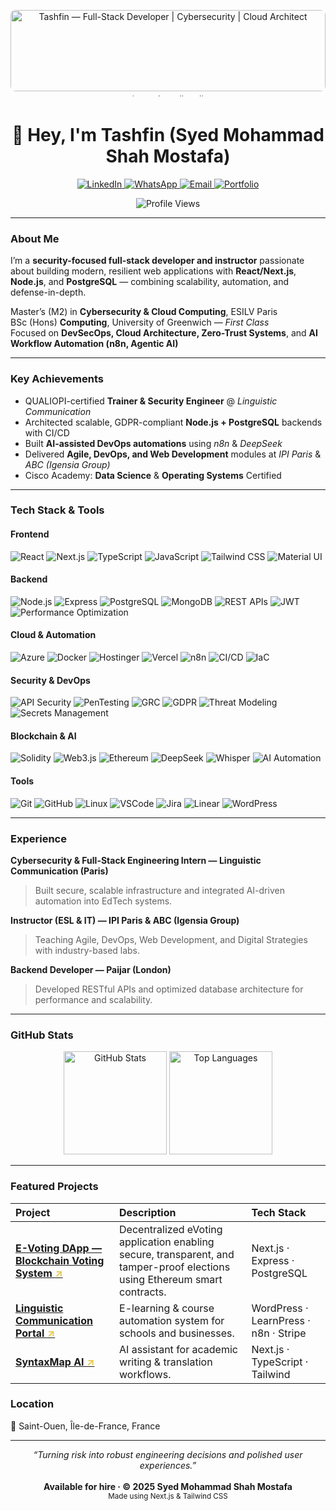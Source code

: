 <!-- HEADER BANNER -->
<p align="center">
  <img src="https://images.unsplash.com/photo-1519389950473-47ba0277781c?auto=format&fit=crop&w=1920&q=80&h=180"
       alt="Tashfin — Full-Stack Developer | Cybersecurity | Cloud Architect"
       width="100%" height="130px"
       style="object-fit: cover; border-radius: 8px;" />
</p>

<!-- ANIMATED GRADIENT LINE -->
<p align="center">
  <img src="https://raw.githubusercontent.com/Confused-coder1919/Confused-coder1919/main/assets/gradient-line.gif" 
       alt="animated gradient line" width="100%" height="4px" 
       style="border-radius: 2px; margin-top: -10px;" />
</p>

<h1 align="center">👋 Hey, I'm Tashfin (Syed Mohammad Shah Mostafa)</h1>

<!-- SOCIAL ICONS -->
<p align="center">
  <a href="https://linkedin.com/in/syed-mohammad-shah-mostafa" target="_blank">
    <img src="https://img.shields.io/badge/LinkedIn-0077B5?logo=linkedin&logoColor=white" alt="LinkedIn" />
  </a>
  <a href="https://wa.me/33667135850?text=Hi%20Syed%2C%20I%27d%20like%20to%20discuss%20a%20project." target="_blank">
    <img src="https://img.shields.io/badge/WhatsApp-25D366?logo=whatsapp&logoColor=white" alt="WhatsApp" />
  </a>
  <a href="mailto:syed-mohammad.shah_mostafa@edu.devinci.fr">
    <img src="https://img.shields.io/badge/Email-D14836?logo=gmail&logoColor=white" alt="Email" />
  </a>
  <a href="https://syedtashfin.vercel.app" target="_blank">
    <img src="https://img.shields.io/badge/Portfolio-000000?logo=vercel&logoColor=white" alt="Portfolio" />
  </a>
</p>

<!-- PROFILE VIEW COUNTER -->
<p align="center">
  <img src="https://komarev.com/ghpvc/?username=Confused-coder1919&color=blue" alt="Profile Views" />
</p>

---

###  About Me  

I’m a **security-focused full-stack developer and instructor** passionate about building modern, resilient web applications with **React/Next.js**, **Node.js**, and **PostgreSQL** — combining scalability, automation, and defense-in-depth.  

 Master’s (M2) in **Cybersecurity & Cloud Computing**, ESILV Paris  
 BSc (Hons) **Computing**, University of Greenwich — *First Class*  
 Focused on **DevSecOps, Cloud Architecture, Zero-Trust Systems**, and **AI Workflow Automation (n8n, Agentic AI)**  

---

###  Key Achievements  

- QUALIOPI-certified **Trainer & Security Engineer** @ *Linguistic Communication*  
- Architected scalable, GDPR-compliant **Node.js + PostgreSQL** backends with CI/CD  
- Built **AI-assisted DevOps automations** using *n8n* & *DeepSeek*  
- Delivered **Agile, DevOps, and Web Development** modules at *IPI Paris* & *ABC (Igensia Group)*  
- Cisco Academy: **Data Science** & **Operating Systems** Certified  

---

###  Tech Stack & Tools

####  **Frontend**
![React](https://img.shields.io/badge/React-61DAFB?logo=react&logoColor=black)
![Next.js](https://img.shields.io/badge/Next.js-000000?logo=next.js&logoColor=white)
![TypeScript](https://img.shields.io/badge/TypeScript-3178C6?logo=typescript&logoColor=white)
![JavaScript](https://img.shields.io/badge/JavaScript-F7DF1E?logo=javascript&logoColor=black)
![Tailwind CSS](https://img.shields.io/badge/Tailwind_CSS-38B2AC?logo=tailwind-css&logoColor=white)
![Material UI](https://img.shields.io/badge/Material_UI-007FFF?logo=mui&logoColor=white)

####  **Backend**
![Node.js](https://img.shields.io/badge/Node.js-339933?logo=node.js&logoColor=white)
![Express](https://img.shields.io/badge/Express-000000?logo=express&logoColor=white)
![PostgreSQL](https://img.shields.io/badge/PostgreSQL-316192?logo=postgresql&logoColor=white)
![MongoDB](https://img.shields.io/badge/MongoDB-47A248?logo=mongodb&logoColor=white)
![REST APIs](https://img.shields.io/badge/REST_API-02569B?logo=swagger&logoColor=white)
![JWT](https://img.shields.io/badge/JWT-000000?logo=jsonwebtokens&logoColor=white)
![Performance Optimization](https://img.shields.io/badge/Performance_Optimization-FF5733)

####  **Cloud & Automation**
![Azure](https://img.shields.io/badge/Azure-0078D7?logo=microsoftazure&logoColor=white)
![Docker](https://img.shields.io/badge/Docker-2496ED?logo=docker&logoColor=white)
![Hostinger](https://img.shields.io/badge/Hostinger-673AB7?logo=hostinger&logoColor=white)
![Vercel](https://img.shields.io/badge/Vercel-000000?logo=vercel&logoColor=white)
![n8n](https://img.shields.io/badge/n8n-Workflow_Automation-orange)
![CI/CD](https://img.shields.io/badge/CI/CD-2088FF?logo=githubactions&logoColor=white)
![IaC](https://img.shields.io/badge/Infrastructure_as_Code-006400)

####  **Security & DevOps**
![API Security](https://img.shields.io/badge/API_Security-🔒-red)
![PenTesting](https://img.shields.io/badge/PenTesting-8B0000)
![GRC](https://img.shields.io/badge/Governance_Risk_Compliance-4682B4)
![GDPR](https://img.shields.io/badge/GDPR_Compliance-0047AB)
![Threat Modeling](https://img.shields.io/badge/Threat_Modeling-9400D3)
![Secrets Management](https://img.shields.io/badge/Secrets_Management-800080)

####  **Blockchain & AI**
![Solidity](https://img.shields.io/badge/Solidity-363636?logo=solidity&logoColor=white)
![Web3.js](https://img.shields.io/badge/Web3.js-F16822?logo=web3dotjs&logoColor=white)
![Ethereum](https://img.shields.io/badge/Ethereum-3C3C3D?logo=ethereum&logoColor=white)
![DeepSeek](https://img.shields.io/badge/DeepSeek-AI_Assistant-00CED1)
![Whisper](https://img.shields.io/badge/Whisper-Voice_AI-4682B4)
![AI Automation](https://img.shields.io/badge/AI_Automation-5F9EA0)

####  **Tools**
![Git](https://img.shields.io/badge/Git-F05032?logo=git&logoColor=white)
![GitHub](https://img.shields.io/badge/GitHub-181717?logo=github&logoColor=white)
![Linux](https://img.shields.io/badge/Linux-FCC624?logo=linux&logoColor=black)
![VSCode](https://img.shields.io/badge/VSCode-007ACC?logo=visualstudiocode&logoColor=white)
![Jira](https://img.shields.io/badge/Jira-0052CC?logo=jira&logoColor=white)
![Linear](https://img.shields.io/badge/Linear-5E6AD2?logo=linear&logoColor=white)
![WordPress](https://img.shields.io/badge/WordPress-21759B?logo=wordpress&logoColor=white)

---

###  Experience  

**Cybersecurity & Full-Stack Engineering Intern — Linguistic Communication (Paris)**  
> Built secure, scalable infrastructure and integrated AI-driven automation into EdTech systems.

**Instructor (ESL & IT) — IPI Paris & ABC (Igensia Group)**  
> Teaching Agile, DevOps, Web Development, and Digital Strategies with industry-based labs.

**Backend Developer — Paijar (London)**  
> Developed RESTful APIs and optimized database architecture for performance and scalability.

---

###  GitHub Stats

<p align="center">
  <img src="https://github-readme-stats.vercel.app/api?username=Confused-coder1919&show_icons=true&theme=github_dark&hide_border=true&bg_color=0D1117" alt="GitHub Stats" height="165" />
  <img src="https://github-readme-stats.vercel.app/api/top-langs/?username=Confused-coder1919&layout=compact&theme=github_dark&hide_border=true&bg_color=0D1117" alt="Top Languages" height="165" />
</p>

---

###  Featured Projects

<style>
a span.link-arrow {
  color: #e6c84a;               /* Softer yellow for dark mode */
  transition: color 0.2s ease;  /* Smooth hover transition */
}
a:hover span.link-arrow {
  color: #FFD24A;               /* Bright brand yellow on hover */
}
</style>

| Project | Description | Tech Stack |
|:--|:--|:--|
| <a href="https://syedtashfin.vercel.app/Evoting.mp4" target="_blank"><b>E-Voting DApp — Blockchain Voting System <span class="link-arrow">↗</span></b></a> | Decentralized eVoting application enabling secure, transparent, and tamper-proof elections using Ethereum smart contracts. | Next.js · Express · PostgreSQL |
| <a href="https://linguistic-communication.com/" target="_blank"><b>Linguistic Communication Portal <span class="link-arrow">↗</span></b></a> | E-learning & course automation system for schools and businesses. | WordPress · LearnPress · n8n · Stripe |
| <a href="https://syntax-map.com/" target="_blank"><b>SyntaxMap AI <span class="link-arrow">↗</span></b></a> | AI assistant for academic writing & translation workflows. | Next.js · TypeScript · Tailwind |


###  Location  

📍 Saint-Ouen, Île-de-France, France  
 

---

<p align="center">
  <i>“Turning risk into robust engineering decisions and polished user experiences.”</i><br><br>
  <b>Available for hire · © 2025 Syed Mohammad Shah Mostafa</b><br>
  <sub>Made using Next.js & Tailwind CSS</sub>
</p>
